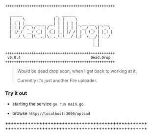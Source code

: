 ```
++++++++++++++++++++++++++++++++++++++++++++++++++

  ______               _  ______
  |  _  \             | | |  _  \
  | | | |___  __ _  __| | | | | |_ __ ___  _ __
  | | | / _ \/ _` |/ _` | | | | | '__/ _ \| '_ \
  | |/ /  __/ (_| | (_| |_| |/ /| | | (_) | |_) |
  |___/ \___|\__,_|\__,_(_)___/ |_|  \___/| .__/
                                        | |
                                        |_|

++++++++++++++++++++++++++++++++++++++++++++++++++
 v0.0.4                                Dead.Drop
++++++++++++++++++++++++++++++++++++++++++++++++++
```

> Would be dead drop soon, when I get back to working at it.
>
> Currently it's just another File uploader.

### Try it out

* starting the service `go run main.go`

* browse `http://localhost:3000/upload`

++++++++++++++++++++++++++++++++++++++++++++++++++
++++++++++++++++++++++++++++++++++++++++++++++++++
